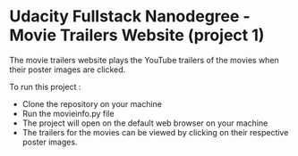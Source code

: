 # Udacity Fullstack Nanodegree - Movie Trailers Website (project 1)

The movie trailers website plays the YouTube trailers of the movies when their poster images are clicked.

To run this project :
- Clone the repository on your machine
- Run the movieinfo.py file
- The project will open on the default web browser on your machine
- The trailers for the movies can be viewed by clicking on their respective poster images.
